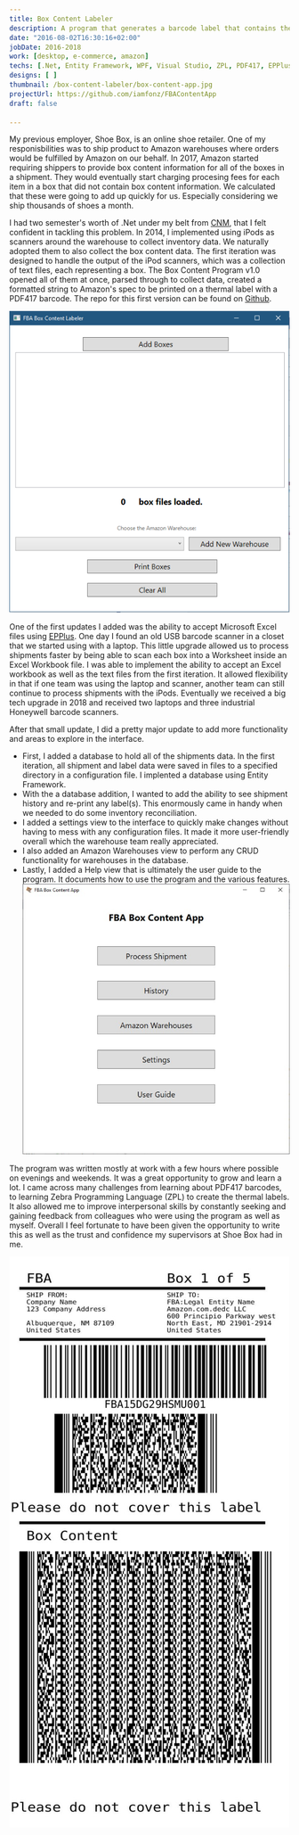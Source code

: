 ```yaml
---
title: Box Content Labeler
description: A program that generates a barcode label that contains the contents of a box in a formatted string per Amazon's spec.
date: "2016-08-02T16:30:16+02:00"
jobDate: 2016-2018
work: [desktop, e-commerce, amazon]
techs: [.Net, Entity Framework, WPF, Visual Studio, ZPL, PDF417, EPPlus]
designs: [ ]
thumbnail: /box-content-labeler/box-content-app.jpg
projectUrl: https://github.com/iamfonz/FBAContentApp
draft: false

---
```


My previous employer, Shoe Box, is an online shoe retailer. One of my responisbilities was to ship product to Amazon warehouses where orders would be fulfilled by Amazon on our behalf. In 2017, Amazon started requiring shippers to provide box content information for all of the boxes in a shipment. They would eventually start charging procesing fees for each item in a box that did not contain box content information. We calculated that these were going to add up quickly for us. Especially considering we ship thousands of shoes a month. 

I had two semester's worth of .Net under my belt from [CNM](https://www.cnm.edu), that I felt confident in tackling this problem. In 2014, I implemented using iPods as scanners around the warehouse to collect inventory data. We naturally adopted them to also collect the box content data. The first iteration was designed to handle the output of the iPod scanners, which was a collection of text files, each representing a box. The Box Content Program v1.0 opened all of them at once, parsed through to collect data, created a formatted string to Amazon's spec to be printed on a thermal label with a PDF417 barcode. The repo for this first version can be found on [Github](https://github.com/iamfonz/FbaBoxContentLabeler-v1).

![Version 1](boxContent-v1.png "Version 1 of the program")


One of the first updates I added was the ability to accept Microsoft Excel files using [EPPlus](https://github.com/JanKallman/EPPlus). One day I found an old USB barcode scanner in a closet that we started using with a laptop. This little upgrade allowed us to process shipments faster by being able to scan each box into a Worksheet inside an Excel Workbook file. I was able to implement the ability to accept an Excel workbook as well as the text files from the first iteration. It allowed flexibility in that if one team was using the laptop and scanner, another team can still continue to process shipments with the iPods. Eventually we received a big tech upgrade in 2018 and received two laptops and three industrial Honeywell barcode scanners.



After that small update, I did a pretty major update to add more functionality and areas to explore in the interface. 
- First, I added a database to hold all of the shipments data. In the first iteration, all shipment and label data were saved in files to a specified directory in a configuration file. I implented a database using Entity Framework. 
- With the a database addition, I wanted to add the ability to see shipment history and re-print any label(s). This enormously came in handy when we needed to do some inventory reconciliation.
- I added a settings view to the interface to quickly make changes without having to mess with any configuration files. It made it more user-friendly overall which the warehouse team really appreciated.
- I also added an Amazon Warehouses view to perform any CRUD functionality for warehouses in the database.
- Lastly, I added a Help view that is ultimately the user guide to the program. It documents how to use the program and the various features.
![Major Update](major-update.jpg "Major Update")

The program was written mostly at work with a few hours where possible on evenings and weekends. It was a great opportunity to grow and learn a lot. I came across many challenges from learning about PDF417 barcodes, to learning Zebra Programming Language (ZPL) to create the thermal labels. It also allowed me to improve interpersonal skills by constantly seeking and gaining feedback from colleagues who were using the program as well as myself. Overall I feel fortunate to have been given the opportunity to write this as well as the trust and confidence my supervisors at Shoe Box had in me.

![Resulting label](zplLabel.jpg "Resulting label of using the program")
